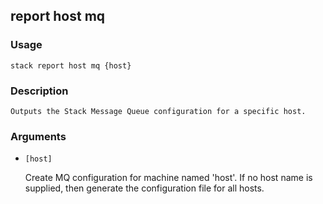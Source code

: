## report host mq

### Usage

`stack report host mq {host}`

### Description


	Outputs the Stack Message Queue configuration for a specific host.
	
	

### Arguments

* `[host]`

   Create MQ configuration for machine named 'host'. If
	no host name is supplied, then generate the configuration file
	for all hosts.




